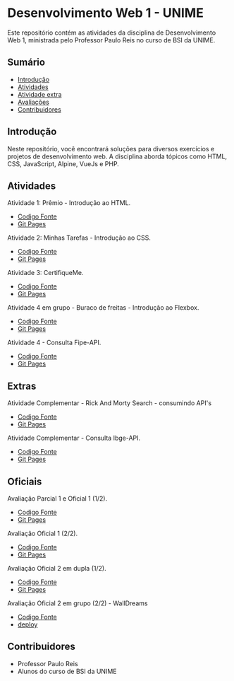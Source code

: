 # Desenvolvimento Web 1 - UNIME

Este repositório contém as atividades da disciplina de Desenvolvimento Web 1, ministrada pelo Professor Paulo Reis no curso de BSI da UNIME.

## Sumário

- [Introdução](#introdução)
- [Atividades](#atividades)
- [Atividade extra](#Extras)
- [Avaliações](#Oficiais)
- [Contribuidores](#contribuidores)

  
## Introdução
Neste repositório, você encontrará soluções para diversos exercícios e projetos de desenvolvimento web.
A disciplina aborda tópicos como HTML, CSS, JavaScript, Alpine, VueJs e PHP.

## Atividades

Atividade 1: Prêmio - Introdução ao HTML.
- [Codigo Fonte](https://github.com/MichelNsouza/Web1Unime/tree/main/Atividade1) 
- [Git Pages](https://michelnsouza.github.io/Desenvolvimento_Web_1_Unime/Atividade1/index.html)


Atividade 2: Minhas Tarefas - Introdução ao CSS.
- [Codigo Fonte](https://github.com/MichelNsouza/Web1Unime/blob/main/Atividade2) 
- [Git Pages](https://michelnsouza.github.io/Desenvolvimento_Web_1_Unime/Atividade2/index.html)


Atividade 3: CertifiqueMe.
- [Codigo Fonte](https://github.com/MichelNsouza/Desenvolvimento_Web_1_Unime/blob/main/AtividadeSaladeAula/index.html)
- [Git Pages](https://michelnsouza.github.io/Desenvolvimento_Web_1_Unime/AtividadeSaladeAula/index.html)


Atividade 4 em grupo - Buraco de freitas - Introdução ao Flexbox.
- [Codigo Fonte]()
- [Git Pages]()

Atividade 4 - Consulta Fipe-API.
- [Codigo Fonte](https://github.com/MichelNsouza/Consulta_API_TabelaFipe)
- [Git Pages](https://michelnsouza.github.io/Consulta_API_TabelaFipe/)

  
## Extras

Atividade Complementar - Rick And Morty Search - consumindo API's
- [Codigo Fonte](https://github.com/MichelNsouza/RickAndMortySearch)
- [Git Pages](https://michelnsouza.github.io/RickAndMortySearch/)

Atividade Complementar - Consulta Ibge-API.
- [Codigo Fonte](https://github.com/MichelNsouza/Consulta_API_Ibge)
- [Git Pages](https://michelnsouza.github.io/Consulta_API_Ibge/)


## Oficiais

Avaliação Parcial 1 e Oficial 1 (1/2).
- [Codigo Fonte](https://github.com/MichelNsouza/atividade-complementar-web-1)
- [Git Pages](https://michelnsouza.github.io/Desenvolvimento_Web_1_Unime/ParcialWeb1/index.html)

Avaliação Oficial 1 (2/2).
- [Codigo Fonte](https://github.com/MichelNsouza/Desenvolvimento_Web_1_Unime/tree/main/oficial1Web1/index.html)
- [Git Pages](https://michelnsouza.github.io/Desenvolvimento_Web_1_Unime/oficial1Web1/index.html)

Avaliação Oficial 2 em dupla (1/2).
- [Codigo Fonte]()
- [Git Pages]()

Avaliação Oficial 2 em grupo (2/2) - WallDreams
- [Codigo Fonte](#)
- [deploy](#)

## Contribuidores
- Professor Paulo Reis
- Alunos do curso de BSI da UNIME
